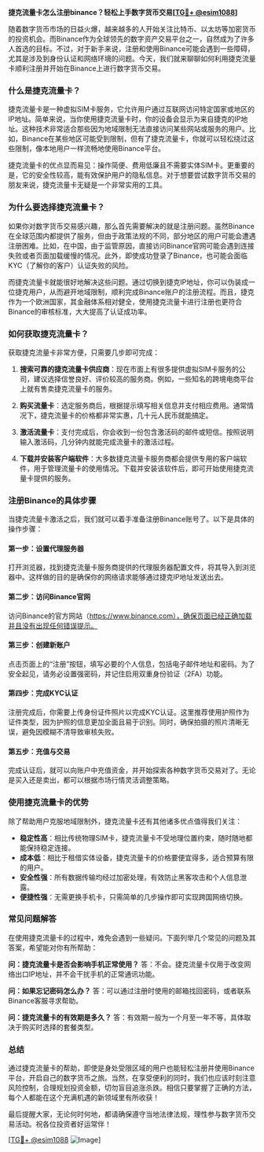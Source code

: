 **捷克流量卡怎么注册binance？轻松上手数字货币交易[[TG💪+ @esim1088](https://t.me/s/esim1088)]**

随着数字货币市场的日益火爆，越来越多的人开始关注比特币、以太坊等加密货币的投资机会。而Binance作为全球领先的数字资产交易平台之一，自然成为了许多人首选的目标。不过，对于新手来说，注册和使用Binance可能会遇到一些障碍，尤其是涉及到身份认证和网络环境的问题。今天，我们就来聊聊如何利用捷克流量卡顺利注册并开始在Binance上进行数字货币交易。

### **什么是捷克流量卡？**

捷克流量卡是一种虚拟SIM卡服务，它允许用户通过互联网访问特定国家或地区的IP地址。简单来说，当你使用捷克流量卡时，你的设备会显示为来自捷克的IP地址。这种技术非常适合那些因为地域限制无法直接访问某些网站或服务的用户。比如，Binance在某些地区可能受到限制，但有了捷克流量卡，你就可以轻松绕过这些限制，像本地用户一样流畅地使用Binance平台。

捷克流量卡的优点显而易见：操作简便、费用低廉且不需要实体SIM卡。更重要的是，它的安全性较高，能有效保护用户的隐私信息。对于想要尝试数字货币交易的朋友来说，捷克流量卡无疑是一个非常实用的工具。

### **为什么要选择捷克流量卡？**

如果你对数字货币交易感兴趣，那么首先需要解决的就是注册问题。虽然Binance在全球范围内都提供了服务，但由于政策法规的不同，部分地区的用户可能会遭遇注册困难。比如，在中国，由于监管原因，直接访问Binance官网可能会遇到连接失败或者页面加载缓慢的情况。此外，即使成功登录了Binance，也可能会面临KYC（了解你的客户）认证失败的风险。

而捷克流量卡就能很好地解决这些问题。通过切换到捷克IP地址，你可以伪装成一位捷克用户，从而避开地域限制，顺利完成Binance账户的注册流程。而且，捷克作为一个欧洲国家，其金融体系相对健全，使用捷克流量卡进行注册也更符合Binance的审核标准，大大提高了认证成功率。

### **如何获取捷克流量卡？**

获取捷克流量卡非常方便，只需要几步即可完成：

1. **搜索可靠的捷克流量卡供应商**：现在市面上有很多提供虚拟SIM卡服务的公司，建议选择信誉良好、评价较高的服务商。例如，一些知名的跨境电商平台上就有售卖捷克流量卡的服务。
   
2. **购买流量卡**：选定服务商后，根据提示填写相关信息并支付相应费用。通常情况下，捷克流量卡的价格都非常实惠，几十元人民币就能搞定。

3. **激活流量卡**：支付完成后，你会收到一份包含激活码的邮件或短信。按照说明输入激活码，几分钟内就能完成流量卡的激活过程。

4. **下载并安装客户端软件**：大多数捷克流量卡服务商都会提供专用的客户端软件，用于管理流量卡的使用情况。下载并安装该软件后，即可开始使用捷克流量卡提供的服务。

### **注册Binance的具体步骤**

当捷克流量卡激活之后，我们就可以着手准备注册Binance账号了。以下是具体的操作步骤：

#### **第一步：设置代理服务器**
打开浏览器，找到捷克流量卡服务商提供的代理服务器配置文件，将其导入到浏览器中。这样做的目的是确保你的网络请求能够通过捷克IP地址发送出去。

#### **第二步：访问Binance官网**
访问Binance的官方网站（https://www.binance.com），确保页面已经正确加载并且没有出现任何错误提示。

#### **第三步：创建新账户**
点击页面上的“注册”按钮，填写必要的个人信息，包括电子邮件地址和密码。为了安全起见，请务必设置强密码，并记住启用双重身份验证（2FA）功能。

#### **第四步：完成KYC认证**
注册完成后，你需要上传身份证件照片以完成KYC认证。这里推荐使用护照作为证件类型，因为护照的信息更加全面且易于识别。同时，确保拍摄的照片清晰无误，避免因模糊不清导致审核失败。

#### **第五步：充值与交易**
完成认证后，就可以向账户中充值资金，并开始探索各种数字货币交易对了。无论是买入还是卖出，都可以根据市场行情灵活调整策略。

### **使用捷克流量卡的优势**

除了帮助用户克服地域限制外，捷克流量卡还有其他诸多优点值得我们关注：

- **稳定性高**：相比传统物理SIM卡，捷克流量卡不受地理位置约束，随时随地都能保持稳定连接。
- **成本低**：相比于租借实体设备，捷克流量卡的价格要便宜得多，适合预算有限的用户。
- **安全性强**：所有数据传输均经过加密处理，有效防止黑客攻击和个人信息泄露。
- **便捷性强**：无需更换手机卡，只需简单的几步操作即可实现跨国网络切换。

### **常见问题解答**

在使用捷克流量卡的过程中，难免会遇到一些疑问。下面列举几个常见的问题及其答案，希望能对你有所帮助：

**问：捷克流量卡是否会影响手机正常使用？**
答：不会。捷克流量卡仅用于改变网络出口IP地址，并不会干扰手机的正常通讯功能。

**问：如果忘记密码怎么办？**
答：可以通过注册时使用的邮箱找回密码，或者联系Binance客服寻求帮助。

**问：捷克流量卡的有效期是多久？**
答：有效期一般为一个月至一年不等，具体取决于购买时选择的套餐类型。

### **总结**

通过捷克流量卡的帮助，即使是身处受限区域的用户也能轻松注册并使用Binance平台，开启自己的数字货币之旅。当然，在享受便利的同时，我们也应该时刻注意风险控制，合理规划投资金额，切勿盲目追涨杀跌。相信只要掌握了正确的方法，每个人都能在这个充满机遇的新领域里有所收获！

最后提醒大家，无论何时何地，都请确保遵守当地法律法规，理性参与数字货币交易活动。祝各位投资者好运常伴！

[[TG💪+ @esim1088](https://t.me/s/esim1088) ![Image](https://i.postimg.cc/4NQfJmqS/Snipaste-2025-05-13-00-14-12.png)]